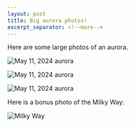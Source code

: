```yaml
---
layout: post
title: Big aurora photos!
excerpt_separator: <!--more-->
---
```


Here are some large photos of an aurora.
<!--more-->

![May 11, 2024 aurora](/assets/images/aurora/20240511-aurora-01.jpg)

![May 11, 2024 aurora](/assets/images/aurora/20240511-aurora-02.jpg)

![May 11, 2024 aurora](/assets/images/aurora/20240511-aurora-03.jpg)

Here is a bonus photo of the Milky Way:

![Milky Way](/assets/images/astro/20230514-milky-way.jpg)
